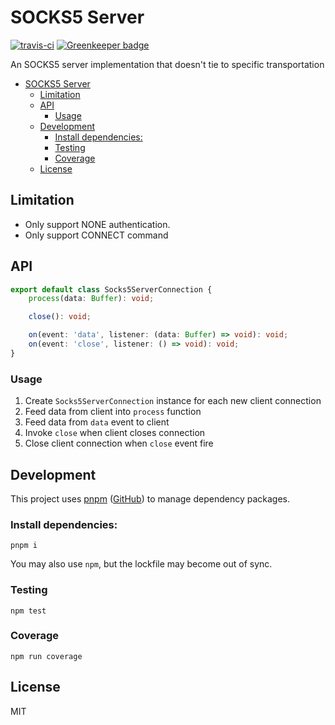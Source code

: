 # SOCKS5 Server

[![travis-ci](https://travis-ci.org/yume-chan/socks5-server.svg?branch=master)](https://travis-ci.org/yume-chan/socks5-server)
[![Greenkeeper badge](https://badges.greenkeeper.io/yume-chan/socks5-server.svg)](https://greenkeeper.io/)

An SOCKS5 server implementation that doesn't tie to specific transportation

- [SOCKS5 Server](#SOCKS5-Server)
  - [Limitation](#Limitation)
  - [API](#API)
    - [Usage](#Usage)
  - [Development](#Development)
    - [Install dependencies:](#Install-dependencies)
    - [Testing](#Testing)
    - [Coverage](#Coverage)
  - [License](#License)

## Limitation

* Only support NONE authentication.
* Only support CONNECT command

## API

``` ts
export default class Socks5ServerConnection {
    process(data: Buffer): void;

    close(): void;

    on(event: 'data', listener: (data: Buffer) => void): void;
    on(event: 'close', listener: () => void): void;
}
```

### Usage

1. Create `Socks5ServerConnection` instance for each new client connection
2. Feed data from client into `process` function
3. Feed data from `data` event to client
4. Invoke `close` when client closes connection
5. Close client connection when `close` event fire

## Development

This project uses [pnpm](https://pnpm.js.org/) ([GitHub](https://github.com/pnpm/pnpm)) to manage dependency packages.

### Install dependencies:

``` shell
pnpm i
```

You may also use `npm`, but the lockfile may become out of sync.

### Testing

``` shell
npm test
```

### Coverage

``` shell
npm run coverage
```

## License

MIT
